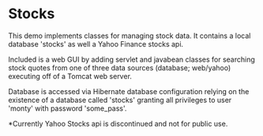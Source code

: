 # Stocks

This demo implements classes for managing stock data. It contains a local database 'stocks' as well a Yahoo Finance stocks api.

Included is a web GUI by adding servlet and javabean classes for searching stock quotes from one of three data sources (database; web/yahoo) executing off of a Tomcat web server.

Database is accessed via Hibernate database configuration relying on the existence of a database called 'stocks' granting all privileges to user 'monty' with password 'some_pass'.

*Currently Yahoo Stocks api is discontinued and not for public use.
